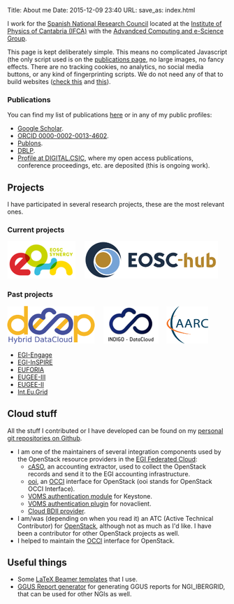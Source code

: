 Title: About me
Date: 2015-12-09 23:40
URL:
save_as: index.html

I work for the
[Spanish National Research Council](http://www.csic.es)
located at the
[Institute of Physics of Cantabria (IFCA)](http://www.ifca.es) with the
[Advandced Computing and e-Science Group](https://ifca.unican.es/en-us/research/advanced-computing-and-e-science).

This page is kept deliberately simple. This means no complicated Javascript
(the only script used is on the [publications page](/publications.html), no
large images, no fancy effects. There are no tracking cookies, no analytics, no
social media buttons, or any kind of fingerprinting scripts. We do not need any
of that to build websites
([check this](https://drewdevault.com/2018/09/04/Conservative-web-development.html) and
[this](http://motherfuckingwebsite.com/)).

### Publications

You can find my list of publications [here](/publications.html) or in any of my public profiles:

 * [Google Scholar](https://scholar.google.es/citations?hl=es&user=4iZCEnMAAAAJ&view_op=list_works&authuser=1&sortby=pubdate).
 * [ORCID 0000-0002-0013-4602](https://orcid.org/0000-0002-0013-4602).
 * [Publons](https://publons.com/researcher/2066875/alvaro-lopez-garcia/).
 * [DBLP](https://dblp.uni-trier.de/pid/135/6079.html).
 * [Profile at DIGITAL.CSIC](https://digital.csic.es/cris/rp/rp06835), where my open access publications, conference proceedings, etc. are deposited (this is ongoing work).

## Projects

I have participated in several research projects, these are the most relevant ones.

### Current projects

 [![EOSC-Synergy](/static/eosc-synergy.png "EOSC Synergy logo")](http://eosc-synergy.eu/)
 &nbsp; &nbsp;
 [![EOSC-Hub](/static/eosc-hub.png "EOSC Hub logo")](http://eosc-hub.eu/)

### Past projects

 [![DEEP-Hybrid-DataCloud](/static/deep.png "DEEP-Hybrid-DataCloud logo")](http://deep-hybrid-datacloud.eu/)
 &nbsp; &nbsp;
 [![INDIGO-Datacloud](static/indigo.png "INDIGO-DataCloud logo")](http://indigo-datacloud.eu/)
 &nbsp; &nbsp;
 [![AARC-II](/static/aarc.png "AARC logo")](http://aarc-project.eu/)

 - [EGI-Engage](http://www.egi.eu/)
 - [EGI-InSPIRE](http://www.egi.eu/)
 - [EUFORIA](http://www.euforia-project.eu/EUFORIA/)
 - [EUGEE-III](http://www.eu-egee.org/)
 - [EUGEE-II](https://egee2.web.cern.ch/egee2/)
 - [Int.Eu.Grid](http://www.interactive-grid.eu/)

## Cloud stuff

All the stuff I contributed or I have developed can be found on my [personal
git repositories on Github](https://github.com/alvarolopez).

- I am one of the maintainers of several integration components used by the
  OpenStack resource providers in the
  [EGI Federated Cloud](https://www.egi.eu/infrastructure/cloud/):
    - [cASO](https://github.com/IFCA/caso/), an accounting extractor, used to
      collect the OpenStack records and send it to the EGI accounting
      infrastructure.
    - [ooi](http://github.com/openstack/ooi), an [OCCI](http://occi-wg.org/) interface for OpenStack (ooi stands for OpenStack OCCI Interface).
    - [VOMS authentication module](https://ifca.github.io/keystone-voms) for Keystone.
    - [VOMS authentication plugin](https://github.com/IFCA/voms-auth-system-openstack)
      for novaclient.
    - [Cloud BDII provider](https://github.com/EGI-FCTF/cloud-bdii-provider).
- I am/was (depending on when you read it) an ATC (Active Technical
  Contributor) for [OpenStack](https://openstack.org), although not as much as
  I'd like. I have been a contributor for other OpenStack projects as well.
- I helped to maintain the [OCCI](https://occi-wg.org) interface for OpenStack.


## Useful things

- Some [LaTeX Beamer templates](https://github.com/search?q=user%3Aalvarolopez+beamer) that I use.
- [GGUS Report generator](https://github.com/alvarolopez/ggus_report_generator) for generating GGUS reports for NGI_IBERGRID, that can be used for other NGIs as well.
